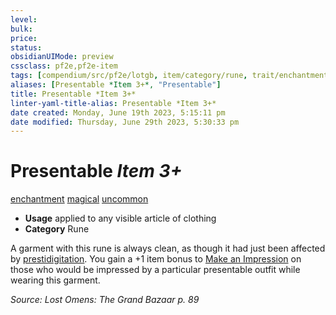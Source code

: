 ```yaml
---
level:
bulk:
price:
status:
obsidianUIMode: preview
cssclass: pf2e,pf2e-item
tags: [compendium/src/pf2e/lotgb, item/category/rune, trait/enchantment, trait/magical, trait/uncommon]
aliases: [Presentable *Item 3+*, "Presentable"]
title: Presentable *Item 3+*
linter-yaml-title-alias: Presentable *Item 3+*
date created: Monday, June 19th 2023, 5:15:11 pm
date modified: Thursday, June 29th 2023, 5:30:33 pm
---
```


# Presentable *Item 3+*

[enchantment](rules/traits/enchantment.md) [magical](rules/traits/magical.md) [uncommon](rules/traits/uncommon.md)  

- **Usage** applied to any visible article of clothing
- **Category** Rune

A garment with this rune is always clean, as though it had just been affected by [prestidigitation](compendium/spells/prestidigitation.md). You gain a +1 item bonus to [Make an Impression](rules/actions/make-an-impression.md) on those who would be impressed by a particular presentable outfit while wearing this garment.

*Source: Lost Omens: The Grand Bazaar p. 89*

